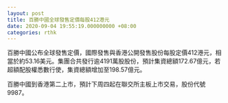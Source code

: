 ```yaml
---
layout: post
title: 百勝中國全球發售定價每股412港元
date: 2020-09-04 19:55:19.000000000 +08:00
categories: rthk
---
```


百勝中國公布全球發售定價，國際發售與香港公開發售股份每股定價412港元，相當於約53.16美元。集團合共發行逾4191萬股股份，預計集資總額172.67億元，若超額配股權悉數行使，集資總額增加至198.57億元。

百勝中國到香港第二上市，預計下周四起在聯交所主板上市交易，股份代號9987。
